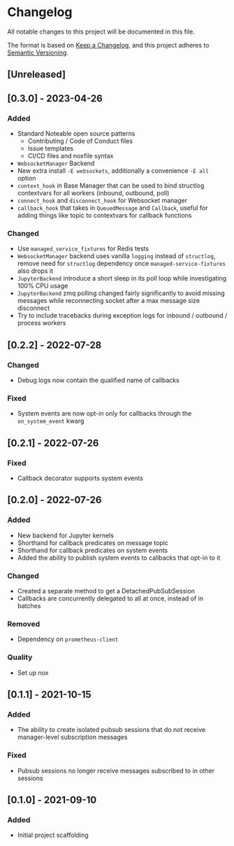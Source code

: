 # Changelog
All notable changes to this project will be documented in this file.

The format is based on [Keep a Changelog](https://keepachangelog.com/en/1.0.0/),
and this project adheres to [Semantic Versioning](https://semver.org/spec/v2.0.0.html).

## [Unreleased]

## [0.3.0] - 2023-04-26
### Added
- Standard Noteable open source patterns
  - Contributing / Code of Conduct files
  - Issue templates
  - CI/CD files and noxfile syntax
- `WebsocketManager` Backend
- New extra install `-E websockets`, additionally a convenience `-E all` option
- `context_hook` in Base Manager that can be used to bind structlog contextvars for all workers (inbound, outbound, poll)
- `connect_hook` and `disconnect_hook` for Websocket manager
- `callback_hook` that takes in `QueuedMessage` and `Callback`, useful for adding things like topic to contextvars for callback functions

### Changed
- Use `managed_service_fixtures` for Redis tests
- `WebsocketManager` backend uses vanilla `logging` instead of `structlog`, remove need for `structlog` dependency once `managed-service-fixtures` also drops it
- `JupyterBackend` introduce a short sleep in its poll loop while investigating 100% CPU usage
- `JupyterBackend` zmq polling changed fairly significantly to avoid missing messages while reconnecting socket after a max message size disconnect
- Try to include tracebacks during exception logs for inbound / outbound / process workers

## [0.2.2] - 2022-07-28
### Changed
- Debug logs now contain the qualified name of callbacks

### Fixed
- System events are now opt-in only for callbacks through the `on_system_event` kwarg

## [0.2.1] - 2022-07-26
### Fixed
- Callback decorator supports system events

## [0.2.0] - 2022-07-26
### Added
- New backend for Jupyter kernels
- Shorthand for callback predicates on message topic
- Shorthand for callback predicates on system events
- Added the ability to publish system events to callbacks that opt-in to it

### Changed
- Created a separate method to get a DetachedPubSubSession
- Callbacks are concurrently delegated to all at once, instead of in batches

### Removed
- Dependency on `prometheus-client`

### Quality
- Set up nox

## [0.1.1] - 2021-10-15
### Added
- The ability to create isolated pubsub sessions that do not receive manager-level subscription messages

### Fixed
- Pubsub sessions no longer receive messages subscribed to in other sessions

## [0.1.0] - 2021-09-10
### Added
- Initial project scaffolding
